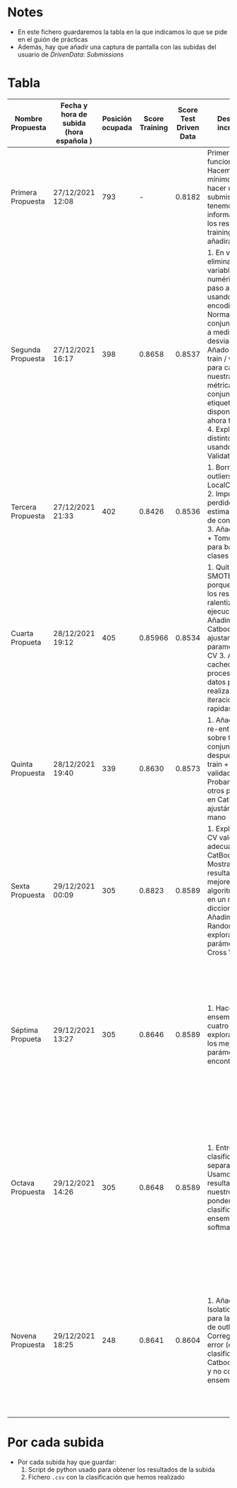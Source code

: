 # Notes

- En este fichero guardaremos la tabla en la que indicamos lo que se pide en el guión de prácticas
- Además, hay que añadir una captura de pantalla con las subidas del usuario de *DrivenData*: *Submissions*

# Tabla

| Nombre Propuesta  | Fecha y hora de subida (hora española ) | Posición ocupada | Score Training | Score Test Driven Data | Descripción incremental                                                                                                                                                                                                                                                                                                                                           | Descripción preprocesado                                                                                  | Descripción Algoritmo                                                                                   | Configuración de parámetros                                                                                                                                                                                                                               |
| ---               | ---                                     | ---              | ---            | ---                    | ---                                                                                                                                                                                                                                                                                                                                                               | ---                                                                                                       | ---                                                                                                     | ---                                                                                                                                                                                                                                                       |
| Primera Propuesta | 27/12/2021 12:08                        | 793              | -              | 0.8182                 | Primer modelo funcional. Hacemos lo mínimo para hacer una submission. No tenemos información sobre los resultados en training. Esto se añadirá más tarde                                                                                                                                                                                                          | Nos quedamos solo con las variables numéricas, imputamos los missing values usando la mediana             | Regresión logística, entrenando dos modelos para las dos variables objetivo                             | C = 1, regularización l2                                                                                                                                                                                                                                  |
| Segunda Propuesta | 27/12/2021 16:17                        | 398              | 0.8658         | 0.8537                 | 1. En vez de eliminar las variables no numéricas, las paso a numéricas usando one hot encoding 2. Normalizamos el conjunto de datos a media 0 y desviación 1 3. Añado separación train / validation para calcular nuestras propias métricas sobre el conjunto etiquetado disponible (que ahora funcionan) 4. Exploramos distintos modelos usando Cross Validation | Imputamos missing values con la mediana. Normalizamos a media 0 y desviación 1                            | Añadimos cross validation. Decidimos usar AdaBoost                                                      | lr = 0.5, n_estimators = 200                                                                                                                                                                                                                              |
| Tercera Propuesta | 27/12/2021 21:33                        | 402              | 0.8426         | 0.8536                 | 1. Borramos outliers con LocalOutlierFactor 2. Imputo valores perdidos con un estimador en vez de con la mediana 3. Añado SMOTE + TomekLinks para balancear las clases                                                                                                                                                                                            | Imputamos missing values con un estimador en base a las otras variables. Usamos Smote+TomekLinks          | Volvemos a hacer CV y tomamos los mejores parámetros                                                    | lr = 0.75 n_estimatos = 200                                                                                                                                                                                                                               |
| Cuarta Propueta   | 28/12/2021 19:12                        | 405              | 0.85966        | 0.8534                 | 1. Quitamos SMOTE+Tomek porque empeora los resultados y ralentiza mucho la ejecucucion 2. Añadimos Catboost y ajustamos parametros con CV 3. Añadimos el cacheo del pre-procesado de datos para poder realizar iteraciones mas rapidas                                                                                                                            | Borramos SMOTE + TomekLinks, cacheamos el pre-procesado de datos para poder hacer iteraciones más rápidas | Añadimos CatBoost y hacemos CV para seleccionar los mejores hiperparámetros                             | lr = 0.5, iterations = 20, depth = 4                                                                                                                                                                                                                      |
| Quinta Propuesta  | 28/12/2021 19:40                        | 339              | 0.8630         | 0.8573                 | 1. Añadimos el re-entrenado sobre todo el conjunto de datos después de hacer train + eval en validación 2. Probamos a usar otros parámetros en Catboost, ajustándolos a mano                                                                                                                                                                                      | Entrenamos sobre todo el conjunto de datos tras entrenar y evaluar en validación                          | Catboost al que hemos cambiado manualmente los parámetros                                               | lr = 0.5, iterations = 40, depth = 4                                                                                                                                                                                                                      |
| Sexta Propuesta   | 29/12/2021 00:09                        | 305              | 0.8823         | 0.8589                 | 1. Exploramos en CV valores más adecuados para CatBoost 2. Mostramos los resultados de los mejores algoritmos en CV, en un mismo diccionario 3. Añadimos Random Forest y exploramos sus parámetros con Cross Validation                                                                                                                                           | -                                                                                                         | Ajustamos CV para todos los modelos, incluido Random Forest. Sigue siendo el mejor Catboost             | lr = 0.25, iterations = 80, depth = 4                                                                                                                                                                                                                     |
| Séptima Propueta  | 29/12/2021 13:27                        | 305              | 0.8646         | 0.8589                 | 1. Hacemos un ensemble con los cuatro modelos explorados, con los mejores parámetros encontrados                                                                                                                                                                                                                                                                  | -                                                                                                         | Ensemble con los cuatro algoritmos, con los mejores parámetros que hemos encontrado                     | Logistic: penalty = "l2", C = 0.05 ; Adaboost: n_estimators = 200, learning_rate = 0.5 ; Catboost: iterations=80, learning_rate=0.25, depth=4 ; Random Forest:     n_estimators = 200, criterion = "entropy", min_samples_split = 4, min_samples_leaf = 3 |
| Octava Propuesta  | 29/12/2021 14:26                        | 305              | 0.8648         | 0.8589                 | 1. Entrenamos los clasificadores por separado. Usamos los resultados en nuestro test para ponderar los clasificadores del ensemble usando softmax                                                                                                                                                                                                                 | -                                                                                                         | Ponderamos el ensemble con los resultados de los modelos individuales, en validación, aplicando softmax | Logistic: penalty = "l2", C = 0.05 ; Adaboost: n_estimators = 200, learning_rate = 0.5 ; Catboost: iterations=80, learning_rate=0.25, depth=4 ; Random Forest:     n_estimators = 200, criterion = "entropy", min_samples_split = 4, min_samples_leaf = 3 |
| Novena Propuesta  | 29/12/2021 18:25                        | 248              | 0.8641         | 0.8604                 | 1. Añadimos IsolationForest para la detección de outliers 2. Corregimos un error (estabamos clasificando con Catboost antiguo y no con el ensemble)                                                                                                                                                                                                               | Además del borrado de outliers que teníamos, añado IsolationForest para borrar outliers                   | Aplicamos correctamente el ensemble (estábamos re-entrenando con un Catboost simple)                    | Logistic: penalty = "l2", C = 0.05 ; Adaboost: n_estimators = 200, learning_rate = 0.5 ; Catboost: iterations=80, learning_rate=0.25, depth=4 ; Random Forest:     n_estimators = 200, criterion = "entropy", min_samples_split = 4, min_samples_leaf = 3 |



# Por cada subida

- Por cada subida hay que guardar:
    1. Script de python usado para obtener los resultados de la subida
    2. Fichero `.csv` con la clasificación que hemos realizado
